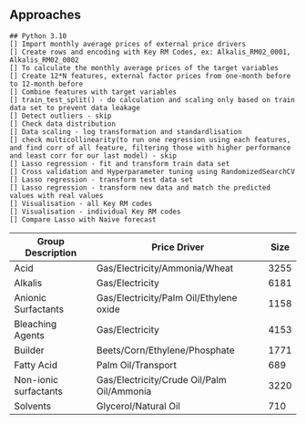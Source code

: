 ## Approaches
```
## Python 3.10
[] Import monthly average prices of external price drivers
[] Create rows and encoding with Key RM Codes, ex: Alkalis_RM02_0001, Alkalis_RM02_0002
[] To calculate the monthly average prices of the target variables
[] Create 12*N features, external factor prices from one-month before to 12-month before
[] Combine features with target variables
[] train_test_split() - do calculation and scaling only based on train data set to prevent data leakage
[] Detect outliers - skip
[] Check data distribution
[] Data scaling - log transformation and standardlisation
[] check multicollinearity(to run one regression using each features, and find corr of all feature, filtering those with higher performance and least corr for our last model) - skip
[] Lasso regression - fit and transform train data set
[] Cross validation and Hyperparameter tuning using RandomizedSearchCV
[] Lasso regression - transform test data set
[] Lasso regression - transform new data and match the predicted values with real values
[] Visualisation - all Key RM codes
[] Visualisation - individual Key RM codes
[] Compare Lasso with Naive forecast
```

| Group Description       | Price Driver                               |  Size  |
|-------------------------|--------------------------------------------|--------|
| Acid                    | Gas/Electricity/Ammonia/Wheat              | 3255   |
| Alkalis                 | Gas/Electricity                            | 6181   |
| Anionic Surfactants     | Gas/Electricity/Palm Oil/Ethylene oxide    | 1158   |
| Bleaching Agents        | Gas/Electricity                            | 4153   |
| Builder                 | Beets/Corn/Ethylene/Phosphate             |   1771  |
| Fatty Acid              | Palm Oil/Transport                         |  689   |
| Non-ionic surfactants   | Gas/Electricity/Crude Oil/Palm Oil/Ammonia| 3220    |
| Solvents                | Glycerol/Natural Oil                       |  710   |

